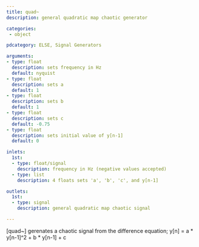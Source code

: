 ```yaml
---
title: quad~
description: general quadratic map chaotic generator

categories:
 - object

pdcategory: ELSE, Signal Generators

arguments:
- type: float
  description: sets frequency in Hz
  default: nyquist
- type: float
  description: sets a
  default: 1
- type: float
  description: sets b
  default: 1
- type: float
  description: sets c
  default: -0.75
- type: float
  description: sets initial value of y[n-1]
  default: 0

inlets:
  1st:
  - type: float/signal
    description: frequency in Hz (negative values accepted)
  - type: list
    description: 4 floats sets 'a', 'b', 'c', and y[n-1]

outlets:
  1st:
  - type: signal
    description: general quadratic map chaotic signal

---
```


[quad~] gerenates a chaotic signal from the difference equation;
y[n] = a * y[n-1]^2 + b * y[n-1] + c

